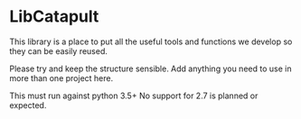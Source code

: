 # LibCatapult

This library is a place to put all the useful tools and functions we develop so they can be easily reused.

Please try and keep the structure sensible. Add anything you need to use in more than one project here.

This must run against python 3.5+ No support for 2.7 is planned or expected.